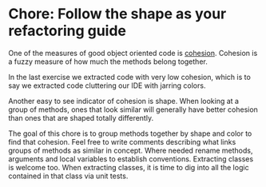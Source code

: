# Chore: Follow the shape as your refactoring guide

One of the measures of good object oriented code is [cohesion](https://en.wikipedia.org/wiki/Cohesion_(computer_science)). Cohesion is a fuzzy measure of how much the methods belong together.

In the last exercise we extracted code with very low cohesion, which is to say
we extracted code cluttering our IDE with jarring colors.

Another easy to see indicator of cohesion is shape. When looking at a group of
methods, ones that look similar will generally have better cohesion than ones
that are shaped totally differently.

The goal of this chore is to group methods together by shape and color
to find that cohesion. Feel free to write comments describing what links groups
of methods as similar in concept. Where needed rename methods, arguments and
local variables to establish conventions. Extracting classes is welcome too.
When extracting classes, it is time to dig into all the logic contained in that
class via unit tests.
